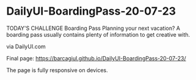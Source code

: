 # DailyUI-BoardingPass-20-07-23
TODAY'S CHALLENGE
Boarding Pass
Planning your next vacation? A boarding pass usually contains plenty of information to get creative with.

via DailyUI.com

Final page: https://barcagiul.github.io/DailyUI-BoardingPass-20-07-23/

The page is fully responsive on devices. 
